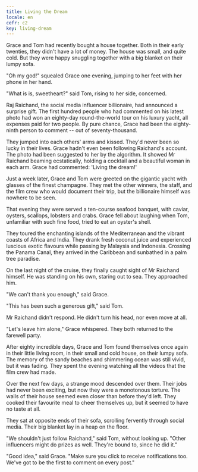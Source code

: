 ```yaml
---
title: Living the Dream
locale: en
cefr: c2
key: living-dream
---
```


Grace and Tom had recently bought a house together. Both in their early twenties, they didn't have a lot of money. The house was small, and quite cold. But they were happy snuggling together with a big blanket on their lumpy sofa.

"Oh my god!" squealed Grace one evening, jumping to her feet with her phone in her hand.

"What is is, sweetheart?" said Tom, rising to her side, concerned.

Raj Raichand, the social media influencer billionaire, had announced a surprise gift. The first hundred people who had commented on his latest photo had won an eighty-day round-the-world tour on his luxury yacht, all expenses paid for two people. By pure chance, Grace had been the eighty-ninth person to comment -- out of seventy-thousand.

They jumped into each others' arms and kissed. They'd never been so lucky in their lives. Grace hadn't even been following Raichand's account. The photo had been suggested to her by the algorithm. It showed Mr Raichand beaming ecstatically, holding a cocktail and a beautiful woman in each arm. Grace had commented: 'Living the dream!'

Just a week later, Grace and Tom were greeted on the gigantic yacht with glasses of the finest champagne. They met the other winners, the staff, and the film crew who would document their trip, but the billionaire himself was nowhere to be seen.

That evening they were served a ten-course seafood banquet, with caviar, oysters, scallops, lobsters and crabs. Grace fell about laughing when Tom, unfamiliar with such fine food, tried to eat an oyster's shell.

They toured the enchanting islands of the Mediterranean and the vibrant coasts of Africa and India. They drank fresh coconut juice and experienced luscious exotic flavours while passing by Malaysia and Indonesia. Crossing the Panama Canal, they arrived in the Caribbean and sunbathed in a palm tree paradise.

On the last night of the cruise, they finally caught sight of Mr Raichand himself. He was standing on his own, staring out to sea. They approached him.

"We can't thank you enough," said Grace.

"This has been such a generous gift," said Tom.

Mr Raichand didn't respond. He didn't turn his head, nor even move at all.

"Let's leave him alone," Grace whispered. They both returned to the farewell party.

After eighty incredible days, Grace and Tom found themselves once again in their little living room, in their small and cold house, on their lumpy sofa. The memory of the sandy beaches and shimmering ocean was still vivid, but it was fading. They spent the evening watching all the videos that the film crew had made.

Over the next few days, a strange mood descended over them. Their jobs had never been exciting, but now they were a monotonous torture. The walls of their house seemed even closer than before they'd left. They cooked their favourite meal to cheer themselves up, but it seemed to have no taste at all.

They sat at opposite ends of their sofa, scrolling fervently through social media. Their big blanket lay in a heap on the floor.

"We shouldn't just follow Raichand," said Tom, without looking up. "Other influencers might do prizes as well. They're bound to, since he did it."

"Good idea," said Grace. "Make sure you click to receive notifications too. We've got to be the first to comment on every post."